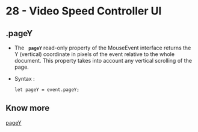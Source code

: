 # 28 - Video Speed Controller UI

## .pageY
- The  **` pageY`** read-only property of the MouseEvent interface returns the Y (vertical) coordinate in pixels of the event relative to the whole document. This property takes into account any vertical scrolling of the page.

- Syntax :
    ```
    let pageY = event.pageY;

    ```

## Know more
[pageY](https://developer.mozilla.org/en-US/docs/Web/API/MouseEvent/pageY)